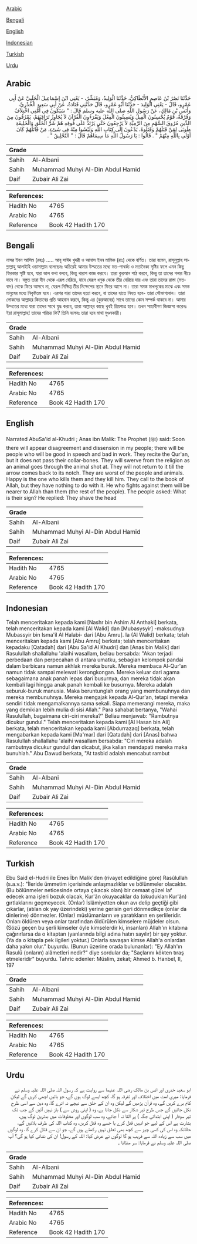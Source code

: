 [Arabic](#arabic)

[Bengali](#bengali)

[English](#english)

[Indonesian](#indonesian)

[Turkish](#turkish)

[Urdu](#urdu)

## Arabic


<div dir="rtl" lang="ar" style={{fontSize:'larger',backgroundColor:'#f8f9fa',padding:20}}>
حَدَّثَنَا نَصْرُ بْنُ عَاصِمٍ الأَنْطَاكِيُّ، حَدَّثَنَا الْوَلِيدُ، وَمُبَشِّرٌ، - يَعْنِي ابْنَ إِسْمَاعِيلَ الْحَلَبِيَّ عَنْ أَبِي عَمْرٍو، قَالَ - يَعْنِي الْوَلِيدَ - حَدَّثَنَا أَبُو عَمْرٍو، قَالَ حَدَّثَنِي قَتَادَةُ، عَنْ أَبِي سَعِيدٍ الْخُدْرِيِّ، وَأَنَسِ بْنِ مَالِكٍ، عَنْ رَسُولِ اللَّهِ صلى الله عليه وسلم قَالَ ‏:‏ ‏"‏ سَيَكُونُ فِي أُمَّتِي اخْتِلاَفٌ وَفُرْقَةٌ، قَوْمٌ يُحْسِنُونَ الْقِيلَ وَيُسِيئُونَ الْفِعْلَ وَيَقْرَءُونَ الْقُرْآنَ لاَ يُجَاوِزُ تَرَاقِيَهُمْ، يَمْرُقُونَ مِنَ الدِّينِ مُرُوقَ السَّهْمِ مِنَ الرَّمِيَّةِ لاَ يَرْجِعُونَ حَتَّى يَرْتَدَّ عَلَى فُوقِهِ هُمْ شَرُّ الْخَلْقِ وَالْخَلِيقَةِ طُوبَى لِمَنْ قَتَلَهُمْ وَقَتَلُوهُ، يَدْعُونَ إِلَى كِتَابِ اللَّهِ وَلَيْسُوا مِنْهُ فِي شَىْءٍ، مَنْ قَاتَلَهُمْ كَانَ أَوْلَى بِاللَّهِ مِنْهُمْ ‏"‏ ‏.‏ قَالُوا ‏:‏ يَا رَسُولَ اللَّهِ مَا سِيمَاهُمْ قَالَ ‏:‏ ‏"‏ التَّحْلِيقُ ‏"‏ ‏.‏
</div>
<div style={{backgroundColor:'#f8f9fa',padding:20, marginBottom: 10}}><table> <thead> <tr> <th>Grade</th> <th></th> </tr> </thead> <tbody> <tr><td>Sahih</td><td>Al-Albani</td></tr><tr><td>Sahih</td><td>Muhammad Muhyi Al-Din Abdul Hamid</td></tr><tr><td>Daif</td><td>Zubair Ali Zai</td></tr></tbody></table><table> <thead> <tr> <th>References:</th> <th></th> </tr> </thead> <tbody><tr><td>Hadith No</td><td>4765</td></tr><tr><td>Arabic No</td><td>4765</td></tr><tr><td>Reference</td><td>Book 42 Hadith 170</td></tr></tbody></table></div>

## Bengali


<div dir="ltr" lang="bn" style={{fontSize:'larger',backgroundColor:'#f8f9fa',padding:20}}>
নাসর ইবন আসিম (রহঃ) ..... আবূ সাঈদ খুদরী ও আনাস ইবন মালিক (রাঃ) থেকে বর্ণিত। তারা বলেন, রাসূলুল্লাহ সাল্লাল্লাহু আলাইহি ওয়াসাল্লাম বলেছেনঃ অচিরেই আমার উম্মতের মধ্যে মত-পাথর্ক্য ও মতানৈক্য সৃষ্টির ফলে এমন কিছু ফিরকার সৃষ্টি হবে, যারা ভাল কথা বলবে, কিন্তু খারাপ কাজ করবে। তারা কুরআন পাঠ করবে, কিন্তু তা তাদের গলার নীচে যাবে না। বস্তুত তারা দীন থেকে এরূপ বেরিয়ে, যাবে যেরূপ ধনুক থেকে তীর বেরিয়ে যায় এবং তারা তাদের রাস্তা (মতবাদ) থেকে ফিরে আসবে না, যেরূপ নিক্ষিপ্ত তীর নিক্ষেপের স্থানে ফিরে আসে না। তারা সমস্ত মাখলূকের মাঝে এবং সমস্ত মানুষের মধ্যে নিকৃষ্টতম হবে। এরপর যারা তাদের হত্যা করবে, বা তাদের হাতে নিহত হবে- তারা সৌভাগ্যবান। তারা লোকদের আল্লাহর কিতাবের প্রতি আহবান করবে, কিন্তু এর (কুরআনের) সাথে তাদের কোন সম্পর্ক থাকবে না। আমার উম্মতের মধ্যে যারা তাদের সাথে যুদ্ধ করবে, তারা আল্লাহ্‌র কাছে খুবই প্রিয়পাত্র হবে। তখন সাহাবীগণ জিজ্ঞাসা করেনঃ ইয়া রাসূলাল্লাহ! তাদের পরিচয় কি? তিনি বলেনঃ তারা হবে মাথা মুণ্ডনকারী।
</div>
<div style={{backgroundColor:'#f8f9fa',padding:20, marginBottom: 10}}><table> <thead> <tr> <th>Grade</th> <th></th> </tr> </thead> <tbody> <tr><td>Sahih</td><td>Al-Albani</td></tr><tr><td>Sahih</td><td>Muhammad Muhyi Al-Din Abdul Hamid</td></tr><tr><td>Daif</td><td>Zubair Ali Zai</td></tr></tbody></table><table> <thead> <tr> <th>References:</th> <th></th> </tr> </thead> <tbody><tr><td>Hadith No</td><td>4765</td></tr><tr><td>Arabic No</td><td>4765</td></tr><tr><td>Reference</td><td>Book 42 Hadith 170</td></tr></tbody></table></div>

## English


<div dir="ltr" lang="en" style={{fontSize:'larger',backgroundColor:'#f8f9fa',padding:20}}>
Narrated AbuSa'id al-Khudri ; Anas ibn Malik: The Prophet (ﷺ) said: Soon there will appear disagreement and dissension in my people; there will be people who will be good in speech and bad in work. They recite the Qur'an, but it does not pass their collar-bones. They will swerve from the religion as an animal goes through the animal shot at. They will not return to it till the arrow comes back to its notch. They are worst of the people and animals. Happy is the one who kills them and they kill him. They call to the book of Allah, but they have nothing to do with it. He who fights against them will be nearer to Allah than them (the rest of the people). The people asked: What is their sign? He replied: They shave the head
</div>
<div style={{backgroundColor:'#f8f9fa',padding:20, marginBottom: 10}}><table> <thead> <tr> <th>Grade</th> <th></th> </tr> </thead> <tbody> <tr><td>Sahih</td><td>Al-Albani</td></tr><tr><td>Sahih</td><td>Muhammad Muhyi Al-Din Abdul Hamid</td></tr><tr><td>Daif</td><td>Zubair Ali Zai</td></tr></tbody></table><table> <thead> <tr> <th>References:</th> <th></th> </tr> </thead> <tbody><tr><td>Hadith No</td><td>4765</td></tr><tr><td>Arabic No</td><td>4765</td></tr><tr><td>Reference</td><td>Book 42 Hadith 170</td></tr></tbody></table></div>

## Indonesian


<div dir="ltr" lang="id" style={{fontSize:'larger',backgroundColor:'#f8f9fa',padding:20}}>
Telah menceritakan kepada kami [Nashr bin Ashim Al Anthaki] berkata, telah menceritakan kepada kami [Al Walid] dan [Mubasysyir] -maksudnya Mubassyir bin Isma'il Al Halabi- dari [Abu Amru]. Ia (Al Walid) berkata; telah menceritakan kepada kami [Abu Amru] berkata; telah menceritakan kepadaku [Qatadah] dari [Abu Sa'id Al Khudri] dan [Anas bin Malik] dari Rasulullah shallallahu 'alaihi wasallam, beliau bersabda: "Akan terjadi perbedaan dan perpecahan di antara umatku, sebagian kelompok pandai dalam berbicara namun akhlak mereka buruk. Mereka membaca Al-Qur'an namun tidak sampai melewati kerongkongan. Mereka keluar dari agama sebagaimana anak panah lepas dari busurnya, dan mereka tidak akan kembali lagi hingga anak panah kembali ke busurnya. Mereka adalah seburuk-buruk manusia. Maka beruntunglah orang yang membunuhnya dan mereka membunuhnya. Mereka mengajak kepada Al-Qur'an, tetapi mereka sendiri tidak mengamalkannya sama sekali. Siapa memerangi mereka, maka yang demikian lebih mulia di sisi Allah." Para sahabat bertanya, "Wahai Rasulullah, bagaimana ciri-ciri mereka?" Beliau menjawab: "Rambutnya dicukur gundul." Telah menceritakan kepada kami [Al Hasan bin Ali] berkata, telah menceritakan kepada kami [Abdurrazaq] berkata, telah mengabarkan kepada kami [Ma'mar] dari [Qatadah] dari [Anas] bahwa Rasulullah shallallahu 'alaihi wasallam bersabda: "Ciri mereka adalah rambutnya dicukur gundul dan dicabut, jika kalian mendapati mereka maka bunuhlah." Abu Dawud berkata, "At tasbid adalah mencabut rambut
</div>
<div style={{backgroundColor:'#f8f9fa',padding:20, marginBottom: 10}}><table> <thead> <tr> <th>Grade</th> <th></th> </tr> </thead> <tbody> <tr><td>Sahih</td><td>Al-Albani</td></tr><tr><td>Sahih</td><td>Muhammad Muhyi Al-Din Abdul Hamid</td></tr><tr><td>Daif</td><td>Zubair Ali Zai</td></tr></tbody></table><table> <thead> <tr> <th>References:</th> <th></th> </tr> </thead> <tbody><tr><td>Hadith No</td><td>4765</td></tr><tr><td>Arabic No</td><td>4765</td></tr><tr><td>Reference</td><td>Book 42 Hadith 170</td></tr></tbody></table></div>

## Turkish


<div dir="ltr" lang="tr" style={{fontSize:'larger',backgroundColor:'#f8f9fa',padding:20}}>
Ebu Said el-Hudri ile Enes İbn Malik'den (rivayet edildiğine göre) Rasûlullah (s.a.v.): "İleride ümmetim içerisinde anlaşmazlıklar ve bölünmeler olacaktır. (Bu bölünmeler neticesinde ortaya çıkacak olan) bir cemaat güzel laf edecek ama işleri bozuk olacak, Kur'ân okuyacaklar da (okudukları Kur'ân) gırtlaklarını geçmeyecek. (Onlar) İslâmiyetten okun avı delip geçtiği gibi çıkarlar, (atılan ok yay üzerindeki) yerine gerisin geri dönmedikçe (onlar da dinlerine) dönmezler. (Onlar) müslümanların ve yaratıkların en şerlileridir. Onları öldüren veya onlar tarafından öldürülen kimselere müjdeler olsun. (Sözü geçen bu şerli kimseler öyle kimselerdir ki, insanları) Allah'ın kitabına çağırırlarsa da o kitaptan (yanlarında bilgi adına hatırı sayılır) bir şey yoktur. (Ya da o kitapla pek ilgileri yoktur.) Onlarla savaşan kimse Allah'a onlardan daha yakın olur." buyurdu. (Bunun üzerine orada bulunanlar): "Ey Allah'ın Rasulü (onların) alâmetleri nedir?" diye sordular da; "Saçlarını kökten tıraş etmeleridir" buyurdu. Tahric edenler: Müslim, zekat; Ahmed b. Hanbel, II, 197
</div>
<div style={{backgroundColor:'#f8f9fa',padding:20, marginBottom: 10}}><table> <thead> <tr> <th>Grade</th> <th></th> </tr> </thead> <tbody> <tr><td>Sahih</td><td>Al-Albani</td></tr><tr><td>Sahih</td><td>Muhammad Muhyi Al-Din Abdul Hamid</td></tr><tr><td>Daif</td><td>Zubair Ali Zai</td></tr></tbody></table><table> <thead> <tr> <th>References:</th> <th></th> </tr> </thead> <tbody><tr><td>Hadith No</td><td>4765</td></tr><tr><td>Arabic No</td><td>4765</td></tr><tr><td>Reference</td><td>Book 42 Hadith 170</td></tr></tbody></table></div>

## Urdu


<div dir="rtl" lang="ur" style={{fontSize:'larger',backgroundColor:'#f8f9fa',padding:20}}>
ابو سعید خدری اور انس بن مالک رضی اللہ عنہما سے روایت ہے کہ رسول اللہ صلی اللہ علیہ وسلم نے فرمایا: میری امت میں اختلاف اور تفرقہ ہو گا، کچھ ایسے لوگ ہوں گے، جو باتیں اچھی کریں گے لیکن کام برے کریں گے، وہ قرآن پڑھیں گے لیکن وہ ان کے حلق سے نیچے نہ اترے گا، وہ دین سے اسی طرح نکل جائیں گے جس طرح تیر شکار سے نکل جاتا ہے، وہ ( اپنی روش سے ) باز نہیں آئیں گے جب تک تیر سوفار ( اپنی ابتدائی جگہ ) پر الٹا نہ آ جائے، وہ سب لوگوں اور مخلوقات میں بدترین لوگ ہیں، بشارت ہے اس کے لیے جو انہیں قتل کرے یا جسے وہ قتل کریں، وہ کتاب اللہ کی طرف بلائیں گے، حالانکہ وہ اس کی کسی چیز سے کچھ بھی تعلق نہیں رکھتے ہوں گے، جو ان سے قتال کرے گا، وہ لوگوں میں سب سے زیادہ اللہ سے قریب ہو گا لوگوں نے عرض کیا: اللہ کے رسول! ان کی نشانی کیا ہو گی؟ آپ صلی اللہ علیہ وسلم نے فرمایا: سر منڈانا ۔
</div>
<div style={{backgroundColor:'#f8f9fa',padding:20, marginBottom: 10}}><table> <thead> <tr> <th>Grade</th> <th></th> </tr> </thead> <tbody> <tr><td>Sahih</td><td>Al-Albani</td></tr><tr><td>Sahih</td><td>Muhammad Muhyi Al-Din Abdul Hamid</td></tr><tr><td>Daif</td><td>Zubair Ali Zai</td></tr></tbody></table><table> <thead> <tr> <th>References:</th> <th></th> </tr> </thead> <tbody><tr><td>Hadith No</td><td>4765</td></tr><tr><td>Arabic No</td><td>4765</td></tr><tr><td>Reference</td><td>Book 42 Hadith 170</td></tr></tbody></table></div>